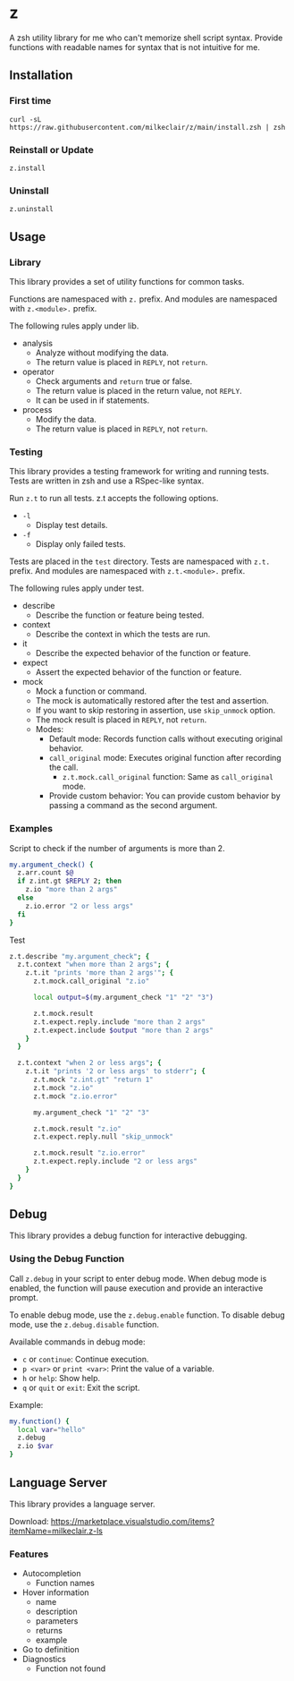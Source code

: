 # z

A zsh utility library for me who can't memorize shell script syntax.
Provide functions with readable names for syntax that is not intuitive for me.

## Installation

### First time
`curl -sL https://raw.githubusercontent.com/milkeclair/z/main/install.zsh | zsh`

### Reinstall or Update
`z.install`

### Uninstall
`z.uninstall`

## Usage

### Library

This library provides a set of utility functions for common tasks.

Functions are namespaced with `z.` prefix.
And modules are namespaced with `z.<module>.` prefix.

The following rules apply under lib.

- analysis
  - Analyze without modifying the data.
  - The return value is placed in `REPLY`, not `return`.
- operator
  - Check arguments and `return` true or false.
  - The return value is placed in the return value, not `REPLY`.
  - It can be used in if statements.
- process
  - Modify the data.
  - The return value is placed in `REPLY`, not `return`.

### Testing

This library provides a testing framework for writing and running tests.
Tests are written in zsh and use a RSpec-like syntax.

Run `z.t` to run all tests.
z.t accepts the following options.

- `-l`
  - Display test details.
- `-f`
  - Display only failed tests.

Tests are placed in the `test` directory.
Tests are namespaced with `z.t.` prefix.
And modules are namespaced with `z.t.<module>.` prefix.

The following rules apply under test.

- describe
  - Describe the function or feature being tested.
- context
  - Describe the context in which the tests are run.
- it
  - Describe the expected behavior of the function or feature.
- expect
  - Assert the expected behavior of the function or feature.
- mock
  - Mock a function or command.
  - The mock is automatically restored after the test and assertion.
  - If you want to skip restoring in assertion, use `skip_unmock` option.
  - The mock result is placed in `REPLY`, not `return`.
  - Modes:
    - Default mode: Records function calls without executing original behavior.
    - `call_original` mode: Executes original function after recording the call.
      - `z.t.mock.call_original` function: Same as `call_original` mode.
    - Provide custom behavior: You can provide custom behavior by passing a command as the second argument.

### Examples

Script to check if the number of arguments is more than 2.

```zsh
my.argument_check() {
  z.arr.count $@
  if z.int.gt $REPLY 2; then
    z.io "more than 2 args"
  else
    z.io.error "2 or less args"
  fi
}
```

Test
```zsh
z.t.describe "my.argument_check"; {
  z.t.context "when more than 2 args"; {
    z.t.it "prints 'more than 2 args'"; {
      z.t.mock.call_original "z.io"

      local output=$(my.argument_check "1" "2" "3")

      z.t.mock.result
      z.t.expect.reply.include "more than 2 args"
      z.t.expect.include $output "more than 2 args"
    }
  }

  z.t.context "when 2 or less args"; {
    z.t.it "prints '2 or less args' to stderr"; {
      z.t.mock "z.int.gt" "return 1"
      z.t.mock "z.io"
      z.t.mock "z.io.error"

      my.argument_check "1" "2" "3"

      z.t.mock.result "z.io"
      z.t.expect.reply.null "skip_unmock"

      z.t.mock.result "z.io.error"
      z.t.expect.reply.include "2 or less args"
    }
  }
}
```

## Debug

This library provides a debug function for interactive debugging.

### Using the Debug Function

Call `z.debug` in your script to enter debug mode. When debug mode is enabled, the function will pause execution and provide an interactive prompt.

To enable debug mode, use the `z.debug.enable` function.
To disable debug mode, use the `z.debug.disable` function.

Available commands in debug mode:

- `c` or `continue`: Continue execution.
- `p <var>` or `print <var>`: Print the value of a variable.
- `h` or `help`: Show help.
- `q` or `quit` or `exit`: Exit the script.

Example:

```zsh
my.function() {
  local var="hello"
  z.debug
  z.io $var
}
```

## Language Server

This library provides a language server.

Download: https://marketplace.visualstudio.com/items?itemName=milkeclair.z-ls

### Features

- Autocompletion
  - Function names
- Hover information
  - name
  - description
  - parameters
  - returns
  - example
- Go to definition
- Diagnostics
  - Function not found
